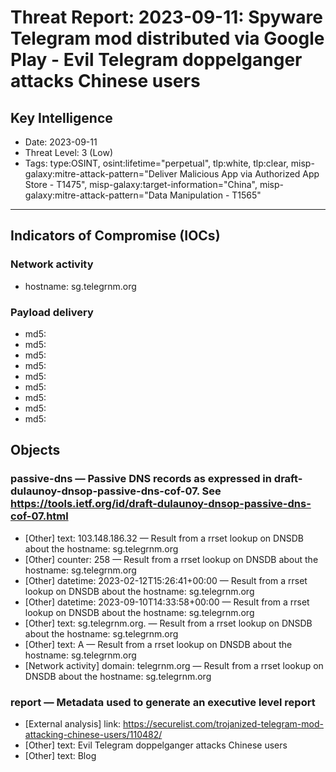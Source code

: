 # Threat Report: 2023-09-11: Spyware Telegram mod distributed via Google Play - Evil Telegram doppelganger attacks Chinese users


## Key Intelligence
* Date: 2023-09-11
* Threat Level: 3 (Low)
* Tags: type:OSINT, osint:lifetime="perpetual", tlp:white, tlp:clear, misp-galaxy:mitre-attack-pattern="Deliver Malicious App via Authorized App Store - T1475", misp-galaxy:target-information="China", misp-galaxy:mitre-attack-pattern="Data Manipulation - T1565"

---

## Indicators of Compromise (IOCs)
### Network activity
* hostname: sg.telegrnm.org

### Payload delivery
* md5: <md5>
* md5: <md5>
* md5: <md5>
* md5: <md5>
* md5: <md5>
* md5: <md5>
* md5: <md5>
* md5: <md5>
* md5: <md5>

## Objects
### passive-dns — Passive DNS records as expressed in draft-dulaunoy-dnsop-passive-dns-cof-07. See https://tools.ietf.org/id/draft-dulaunoy-dnsop-passive-dns-cof-07.html
* [Other] text: 103.148.186.32 — Result from a rrset lookup on DNSDB about the hostname: sg.telegrnm.org
* [Other] counter: 258 — Result from a rrset lookup on DNSDB about the hostname: sg.telegrnm.org
* [Other] datetime: 2023-02-12T15:26:41+00:00 — Result from a rrset lookup on DNSDB about the hostname: sg.telegrnm.org
* [Other] datetime: 2023-09-10T14:33:58+00:00 — Result from a rrset lookup on DNSDB about the hostname: sg.telegrnm.org
* [Other] text: sg.telegrnm.org. — Result from a rrset lookup on DNSDB about the hostname: sg.telegrnm.org
* [Other] text: A — Result from a rrset lookup on DNSDB about the hostname: sg.telegrnm.org
* [Network activity] domain: telegrnm.org — Result from a rrset lookup on DNSDB about the hostname: sg.telegrnm.org

### report — Metadata used to generate an executive level report
* [External analysis] link: https://securelist.com/trojanized-telegram-mod-attacking-chinese-users/110482/
* [Other] text: Evil Telegram doppelganger attacks Chinese users
* [Other] text: Blog
